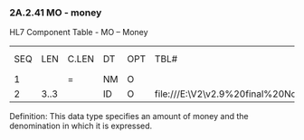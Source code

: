 ### 2A.2.41 MO - money

HL7 Component Table - MO – Money

|     |     |     |     |     |     |     |     |     |
| --- | --- | --- | --- | --- | --- | --- | --- | --- |
| SEQ | LEN | C.LEN | DT | OPT | TBL# | COMPONENT NAME | COMMENTS | SEC.REF. |
| 1 |  | = | NM | O |  | Quantity |  | 2A.2.47 |
| 2 | 3..3 |  | ID | O | file:///E:\V2\v2.9%20final%20Nov%20from%20Frank\V29_CH02C_Tables.docx#ISO0913[0913] | Denomination |  | 2A.2.35 |

Definition: This data type specifies an amount of money and the denomination in which it is expressed.
